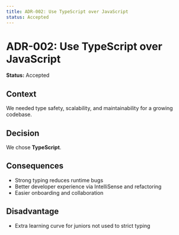 ```yaml
---
title: ADR-002: Use TypeScript over JavaScript
status: Accepted
---
```


# ADR-002: Use TypeScript over JavaScript

**Status:** Accepted

## Context

We needed type safety, scalability, and maintainability for a growing codebase.

## Decision

We chose **TypeScript**.

## Consequences

- Strong typing reduces runtime bugs
- Better developer experience via IntelliSense and refactoring
- Easier onboarding and collaboration

## Disadvantage

- Extra learning curve for juniors not used to strict typing
